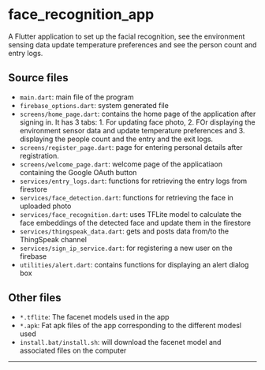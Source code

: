 # face_recognition_app

A Flutter application to set up the facial recognition, see the environment sensing data update temperature preferences and see the person count and entry logs.

## Source files

- ```main.dart```: main file of the program
- `firebase_options.dart`: system generated file
- `screens/home_page.dart`: contains the home page of the application after signing in. It has 3 tabs: 1. For updating face photo, 2. FOr displaying the environment sensor data and update temperature preferences and 3. displaying the people count and the entry and the exit logs.
- `screens/register_page.dart`: page for entering personal details after registration.
- `screens/welcome_page.dart`: welcome page of the applicatiaon containing the Google OAuth button
- `services/entry_logs.dart`: functions for retrieving the entry logs from firestore
- `services/face_detection.dart`: functions for retrieving the face in uploaded photo
- `services/face_recognition.dart`: uses TFLite model to calculate the face embeddings of the detected face and update them in the firestore
- `services/thingspeak_data.dart`: gets and posts data from/to the ThingSpeak channel
- `services/sign_ip_service.dart`: for registering a new user on the firebase
- `utilities/alert.dart`: contains functions for displaying an alert dialog box

## Other files

- `*.tflite`: The facenet models used in the app
- `*.apk`: Fat apk files of the app corresponding to the different modesl used
- `install.bat/install.sh`: will download the facenet model and associated files on the computer
  
----------------------------------------------------

